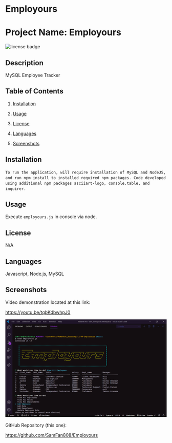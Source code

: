 # Employours

# Project Name: Employours

![license badge](https://img.shields.io/static/v1?label=license&message=none&color=blue)

## Description

MySQL Employee Tracker

## Table of Contents

1. [Installation](#installation)

2. [Usage](#usage)

3. [License](#license)

4. [Languages](#languages)

5. [Screenshots](#screenshots)

## Installation

`To run the application, will require installation of MySQL and NodeJS, and run npm install to installed required npm packages. Code developed using additional npm packages asciiart-logo, console.table, and inquirer.`

## Usage

Execute `employours.js` in console via node.

## License

N/A

## Languages

Javascript, Node.js, MySQL

## Screenshots

Video demonstration located at this link:

https://youtu.be/tqbKdbwhpJ0

<img src="./images/Screenshot_hw_12-1.png">

GitHub Repository (this one):

https://github.com/SamFan808/Employours
